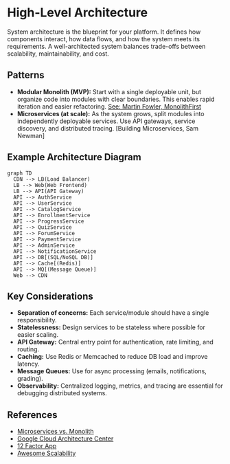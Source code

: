 # High-Level Architecture

System architecture is the blueprint for your platform. It defines how components interact, how data flows, and how the system meets its requirements. A well-architected system balances trade-offs between scalability, maintainability, and cost.

## Patterns
- **Modular Monolith (MVP):** Start with a single deployable unit, but organize code into modules with clear boundaries. This enables rapid iteration and easier refactoring. [See: Martin Fowler, MonolithFirst](https://martinfowler.com/bliki/MonolithFirst.html)
- **Microservices (at scale):** As the system grows, split modules into independently deployable services. Use API gateways, service discovery, and distributed tracing. [Building Microservices, Sam Newman]

## Example Architecture Diagram
```mermaid
graph TD
  CDN --> LB(Load Balancer)
  LB --> Web(Web Frontend)
  LB --> API(API Gateway)
  API --> AuthService
  API --> UserService
  API --> CatalogService
  API --> EnrollmentService
  API --> ProgressService
  API --> QuizService
  API --> ForumService
  API --> PaymentService
  API --> AdminService
  API --> NotificationService
  API --> DB[(SQL/NoSQL DB)]
  API --> Cache[(Redis)]
  API --> MQ[(Message Queue)]
  Web --> CDN
```

## Key Considerations
- **Separation of concerns:** Each service/module should have a single responsibility.
- **Statelessness:** Design services to be stateless where possible for easier scaling.
- **API Gateway:** Central entry point for authentication, rate limiting, and routing.
- **Caching:** Use Redis or Memcached to reduce DB load and improve latency.
- **Message Queues:** Use for async processing (emails, notifications, grading).
- **Observability:** Centralized logging, metrics, and tracing are essential for debugging distributed systems.

## References
- [Microservices vs. Monolith](https://martinfowler.com/articles/microservices.html)
- [Google Cloud Architecture Center](https://cloud.google.com/architecture)
- [12 Factor App](https://12factor.net/)
- [Awesome Scalability](https://github.com/binhnguyennus/awesome-scalability)
